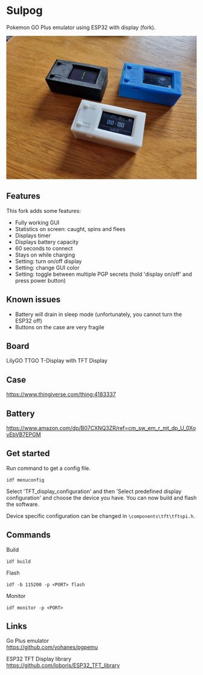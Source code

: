 # Sulpog
Pokemon GO Plus emulator using ESP32 with display (fork).

![Alt text](Sulpogs.jpg?raw=true "Sulpogs")

## Features
This fork adds some features:

* Fully working GUI
* Statistics on screen: caught, spins and flees
* Displays timer
* Displays battery capacity
* 60 seconds to connect
* Stays on while charging
* Setting: turn on/off display
* Setting: change GUI color
* Setting: toggle between multiple PGP secrets (hold 'display on/off' and press power button)

## Known issues
* Battery will drain in sleep mode (unfortunately, you cannot turn the ESP32 off)
* Buttons on the case are very fragile

## Board
LilyGO TTGO T-Display with TFT Display

## Case
https://www.thingiverse.com/thing:4183337

## Battery
https://www.amazon.com/dp/B07CXNQ3ZR/ref=cm_sw_em_r_mt_dp_U_0XovEbVB7EPGM

## Get started
Run command to get a config file.
```
idf menuconfig
```

Select 'TFT_display_configuration' and then 'Select predefined display configuration' and choose the device you have. You can now build and flash the software.

Device specific configuration can be changed in `\components\tft\tftspi.h`.

## Commands
Build
```
idf build
```

Flash
```
idf -b 115200 -p <PORT> flash
```

Monitor
```
idf monitor -p <PORT>
```

## Links
Go Plus emulator\
https://github.com/yohanes/pgpemu

ESP32 TFT Display library\
https://github.com/loboris/ESP32_TFT_library
